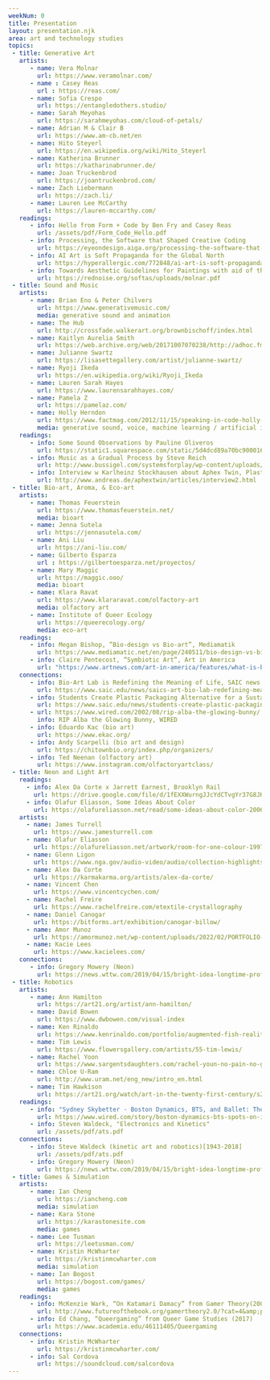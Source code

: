 ```yaml
---
weekNum: 0
title: Presentation
layout: presentation.njk
area: art and technology studies
topics:
 - title: Generative Art
   artists:
      - name: Vera Molnar 
        url: https://www.veramolnar.com/
      - name : Casey Reas
        url : https://reas.com/
      - name: Sofia Crespo
        url: https://entangledothers.studio/
      - name: Sarah Meyohas
        url: https://sarahmeyohas.com/cloud-of-petals/
      - name: Adrian M & Clair B
        url: https://www.am-cb.net/en
      - name: Hito Steyerl 
        url: https://en.wikipedia.org/wiki/Hito_Steyerl
      - name: Katherina Brunner
        url: https://katharinabrunner.de/
      - name: Joan Truckenbrod
        url: https://joantruckenbrod.com/
      - name: Zach Liebermann
        url: https://zach.li/
      - name: Lauren Lee McCarthy
        url: https://lauren-mccarthy.com/
   readings:
      - info: Hello from Form + Code by Ben Fry and Casey Reas
        url: /assets/pdf/Form_Code_Hello.pdf
      - info: Processing, the Software that Shaped Creative Coding
        url: https://eyeondesign.aiga.org/processing-the-software-that-shaped-creative-coding/
      - info: AI Art is Soft Propaganda for the Global North
        url: https://hyperallergic.com/772848/ai-art-is-soft-propaganda-for-the-global-north/
      - info: Towards Aesthetic Guidelines for Paintings with aid of the Computer by Vera Molnar
        url: https://rednoise.org/softas/uploads/molnar.pdf
 - title: Sound and Music
   artists:
      - name: Brian Eno & Peter Chilvers
        url: https://www.generativemusic.com/
        media: generative sound and animation
      - name: The Hub
        url: http://crossfade.walkerart.org/brownbischoff/index.html
      - name: Kaitlyn Aurelia Smith
        url: https://web.archive.org/web/20171007070238/http://adhoc.fm/post/sensation-breath-kaitlyn-aurelia-smith/
      - name: Julianne Swartz
        url: https://lisasettegallery.com/artist/julianne-swartz/
      - name: Ryoji Ikeda 
        url: https://en.wikipedia.org/wiki/Ryoji_Ikeda
      - name: Lauren Sarah Hayes
        url: https://www.laurensarahhayes.com/
      - name: Pamela Z 
        url: https://pamelaz.com/
      - name: Holly Herndon
        url: https://www.factmag.com/2012/11/15/speaking-in-code-holly-herndon-explains-why-the-laptop-is-the-most-personal-instrument-the-world-has-ever-known/
        media: generative sound, voice, machine learning / artificial intelligence
   readings:
      - info: Some Sound Observations by Pauline Oliveros
        url: https://static1.squarespace.com/static/5d4dcd89a70bc90001638861/t/5d501797e6bf0300010e9286/1565530012139/Pauline_Oliveros-Some_Sound_Observations.pdf
      - info: Music as a Gradual Process by Steve Reich
        url: http://www.bussigel.com/systemsforplay/wp-content/uploads/2014/02/Reich_Gradual-Process.pdf
      - info: Interview w Karlheinz Stockhausen about Aphex Twin, Plasticmann, and Scanner (read starting from "Can we talk about the music we sent you?")
        url: http://www.andreas.de/aphextwin/articles/interview2.html        
 - title: Bio-art, Aroma, & Eco-art
   artists:
      - name: Thomas Feuerstein
        url: https://www.thomasfeuerstein.net/
        media: bioart
      - name: Jenna Sutela
        url: https://jennasutela.com/
      - name: Ani Liu
        url: https://ani-liu.com/
      - name: Gilberto Esparza
        url : https://gilbertoesparza.net/proyectos/
      - name: Mary Maggic
        url: https://maggic.ooo/
        media: bioart
      - name: Klara Ravat
        url: https://www.klararavat.com/olfactory-art
        media: olfactory art
      - name: Institute of Queer Ecology
        url: https://queerecology.org/
        media: eco-art
   readings:
      - info: Megan Bishop, ”Bio-design vs Bio-art”, Mediamatik
        url: https://www.mediamatic.net/en/page/240511/bio-design-vs-bio-art
      - info: Claire Pentecost, “Symbiotic Art”, Art in America
        url: "https://www.artnews.com/art-in-america/features/what-is-bio-art-1234620687/"
   connections:
      - info: Bio-Art Lab is Redefining the Meaning of Life, SAIC news
        url: https://www.saic.edu/news/saics-art-bio-lab-redefining-meaning-life
      - info: Students Create Plastic Packaging Alternative for a Sustainable Future
        url: https://www.saic.edu/news/students-create-plastic-packaging-alternative-sustainable-future
      - url: https://www.wired.com/2002/08/rip-alba-the-glowing-bunny/
        info: RIP Alba the Glowing Bunny, WIRED
      - info: Eduardo Kac (bio art)
        url: https://www.ekac.org/
      - info: Andy Scarpelli (bio art and design)
        url: https://chitownbio.org/index.php/organizers/
      - info: Ted Neenan (olfactory art)
        url: https://www.instagram.com/olfactoryartclass/
 - title: Neon and Light Art
   readings: 
     - info: Alex Da Corte x Jarrett Earnest, Brooklyn Rail
       url: https://drive.google.com/file/d/1fEXXWurngJJcYdCTvgYr37G8JKmyUfrb/view?usp=sharing
     - info: Olafur Eliasson, Some Ideas About Color
       url: https://olafureliasson.net/read/some-ideas-about-color-2006/
   artists: 
     - name: James Turrell
       url: https://www.jamesturrell.com
     - name: Olafur Eliasson
       url: https://olafureliasson.net/artwork/room-for-one-colour-1997/
     - name: Glenn Ligon
       url: https://www.nga.gov/audio-video/audio/collection-highlights-east-building-english/double-america-ligon.html
     - name: Alex Da Corte
       url: https://karmakarma.org/artists/alex-da-corte/
     - name: Vincent Chen
       url: https://www.vincentcychen.com/
     - name: Rachel Freire
       url: https://www.rachelfreire.com/etextile-crystallography
     - name: Daniel Canogar
       url: https://bitforms.art/exhibition/canogar-billow/
     - name: Amor Munoz
       url: https://amormunoz.net/wp-content/uploads/2022/02/PORTFOLIO-2021.pdf
     - name: Kacie Lees
       url: https://www.kacielees.com/
   connections:
      - info: Gregory Mowery (Neon)
        url: https://news.wttw.com/2019/04/15/bright-idea-longtime-professor-brings-neon-art-rogers-park
 - title: Robotics
   artists:
      - name: Ann Hamilton
        url: https://art21.org/artist/ann-hamilton/
      - name: David Bowen
        url: https://www.dwbowen.com/visual-index
      - name: Ken Rinaldo
        url: https://www.kenrinaldo.com/portfolio/augmented-fish-reality/
      - name: Tim Lewis
        url: https://www.flowersgallery.com/artists/55-tim-lewis/
      - name: Rachel Yoon
        url: https://www.sargentsdaughters.com/rachel-youn-no-pain-no-gain
      - name: Chloe U-Ram
        url: http://www.uram.net/eng_new/intro_en.html
      - name: Tim Hawkison 
        url: https://art21.org/watch/art-in-the-twenty-first-century/s2/tim-hawkinson-in-time-segment/
   readings:
      - info: "Sydney Skybetter - Boston Dynamics, BTS, and Ballet: The Next Act for Robotics"
        url: https://www.wired.com/story/boston-dynamics-bts-spots-on-it/
      - info: Steven Waldeck, "Electronics and Kinetics"
        url: /assets/pdf/ats.pdf
   connections:
      - info: Steve Waldeck (kinetic art and robotics)[1943-2018]
        url: /assets/pdf/ats.pdf
      - info: Gregory Mowery (Neon)
        url: https://news.wttw.com/2019/04/15/bright-idea-longtime-professor-brings-neon-art-rogers-park
 - title: Games & Simulation
   artists:
      - name: Ian Cheng
        url: https://iancheng.com
        media: simulation
      - name: Kara Stone
        url: https://karastonesite.com
        media: games
      - name: Lee Tusman
        url: https://leetusman.com/
      - name: Kristin McWharter
        url: https://kristinmcwharter.com
        media: simulation
      - name: Ian Bogost
        url: https://bogost.com/games/
        media: games
   readings:
      - info: McKenzie Wark, “On Katamari Damacy” from Gamer Theory(2007)
        url: http://www.futureofthebook.org/gamertheory2.0/?cat=4&amp;paged=2
      - info: Ed Chang, “Queergaming” from Queer Game Studies (2017)
        url: https://www.academia.edu/46111405/Queergaming
   connections:
      - info: Kristin McWharter
        url: https://kristinmcwharter.com/
      - info: Sal Cordova
        url: https://soundcloud.com/salcordova
---
```

